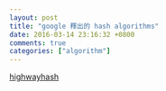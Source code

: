 ```yaml
---
layout: post
title: "google 釋出的 hash algorithms"
date: 2016-03-14 23:16:32 +0800
comments: true
categories: ["algorithm"]
---
```



<!-- more -->

[highwayhash]


[highwayhash]:https://github.com/google/highwayhash/